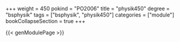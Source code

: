 +++
weight = 450
pokind = "PO2006"
title = "physik450"
degree = "bsphysik"
tags = ["bsphysik", "physik450"]
categories = ["module"]
bookCollapseSection = true
+++

{{< genModulePage >}}
